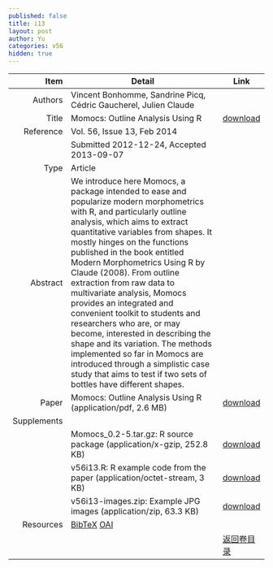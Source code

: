 ```yaml
---
published: false
title: i13
layout: post
author: Yu
categories: v56
hidden: true
---
```


| Item | Detail | Link |
|---:|---|---|
| Authors | Vincent Bonhomme, Sandrine Picq, Cédric Gaucherel, Julien Claude| |
| Title |Momocs: Outline Analysis Using R | [download](http://www.jstatsoft.org/v56/i13/paper) |
| Reference |Vol. 56, Issue 13, Feb 2014 | |
| | Submitted 2012-12-24, Accepted 2013-09-07| | 
| Type | Article| |
| Abstract | We introduce here Momocs, a package intended to ease and popularize modern morphometrics with R, and particularly outline analysis, which aims to extract quantitative variables from shapes. It mostly hinges on the functions published in the book entitled Modern Morphometrics Using R by Claude (2008). From outline extraction from raw data to multivariate analysis, Momocs provides an integrated and convenient toolkit to students and researchers who are, or may become, interested in describing the shape and its variation. The methods implemented so far in Momocs are introduced through a simplistic case study that aims to test if two sets of bottles have different shapes.| |
| Paper | Momocs: Outline Analysis Using R  (application/pdf, 2.6 MB)| [download](http://www.jstatsoft.org/v56/i13/paper) |
| Supplements | | |
| |Momocs_0.2-5.tar.gz: R source package  (application/x-gzip, 252.8 KB)|  [download](http://www.jstatsoft.org/v56/i13/supp/1) |
| |v56i13.R:            R example code from the paper  (application/octet-stream, 3 KB)|  [download](http://www.jstatsoft.org/v56/i13/supp/2) |
| |v56i13-images.zip:   Example JPG images  (application/zip, 63.3 KB)|  [download](http://www.jstatsoft.org/v56/i13/supp/3) |
| Resources | [BibTeX](http://www.jstatsoft.org/v56/i13/bibtex) [OAI](http://www.jstatsoft.org/oai?verb=GetRecord&identifier=oai.jstatsoft/v56/i13&prefix=oai_dc)| |
| |  | [返回卷目录]({{site.baseurl}}/volume/v56.html) |